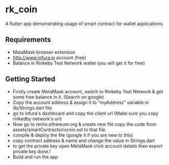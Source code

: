# rk_coin

A flutter app demonstrating usage of smart contract for wallet applications.

## Requirements
- MataMask browser extension
- http://www.infura.io account (free)
- Balance in Rinkeby Test Network wallet (you will get it for free)

## Getting Started
- Firstly create MetaMask account, switch to Rinkeby Test Network & get some free balance in it. (Search on google)
- Copy the account address & assign it to "myAddress" variable in lib/Strings.dart file
- go to infura's dashboard and copy the client url (Make sure you copy rinkedby network's url)
- Now go to remix.ethereum.org & create new file copy the code from assets/smartContracts/rxcoin.sol to that file.
- compile & deploy the file (google it if you are new to this)
- copy contract address & name and change the value in Strings.dart
- to get the private key open MetaMask click account details then export private key done.!
- Build and run the app
